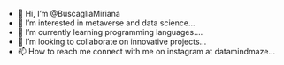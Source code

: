 - 👋 Hi, I’m @BuscagliaMiriana
- 👀 I’m interested in metaverse and data science...
- 🌱 I’m currently learning programming languages....
- 💞️ I’m looking to collaborate on innovative projects...
- 📫 How to reach me connect with me on instagram at datamindmaze...

<!---
BuscagliaMiriana/BuscagliaMiriana is a ✨ special ✨ repository because its `README.md` (this file) appears on your GitHub profile.
You can click the Preview link to take a look at your changes.
--->
